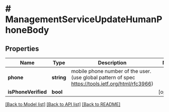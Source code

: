 # # ManagementServiceUpdateHumanPhoneBody

## Properties

Name | Type | Description | Notes
------------ | ------------- | ------------- | -------------
**phone** | **string** | mobile phone number of the user. (use global pattern of spec https://tools.ietf.org/html/rfc3966) |
**isPhoneVerified** | **bool** |  | [optional]

[[Back to Model list]](../../README.md#models) [[Back to API list]](../../README.md#endpoints) [[Back to README]](../../README.md)
